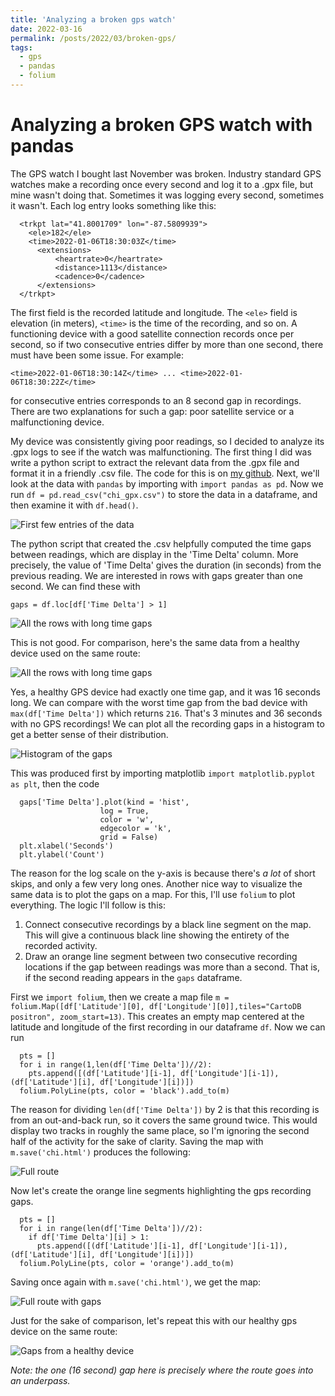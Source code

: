 ```yaml
---
title: 'Analyzing a broken gps watch'
date: 2022-03-16
permalink: /posts/2022/03/broken-gps/
tags:
  - gps
  - pandas
  - folium
---
```


Analyzing a broken GPS watch with pandas
======

The GPS watch I bought last November was broken. Industry standard GPS watches make a recording once every second and log it to a .gpx file, but mine wasn't doing that. Sometimes it was logging every second, sometimes it wasn't. Each log entry looks something like this:

```
  <trkpt lat="41.8001709" lon="-87.5809939">
    <ele>182</ele>
    <time>2022-01-06T18:30:03Z</time>
      <extensions>
          <heartrate>0</heartrate>
          <distance>1113</distance>
          <cadence>0</cadence>
      </extensions>
  </trkpt>
  ```

The first field is the recorded latitude and longitude. The `<ele>` field is elevation (in meters), `<time>` is the time of the recording, and so on. A functioning device with a good satellite connection records once per second, so if two consecutive entries differ by more than one second, there must have been some issue. For example:

`<time>2022-01-06T18:30:14Z</time>
...
<time>2022-01-06T18:30:22Z</time>`

for consecutive entries corresponds to an 8 second gap in recordings. There are two explanations for such a gap: poor satellite service or a malfunctioning device.

My device was consistently giving poor readings, so I decided to analyze its .gpx logs to see if the watch was malfunctioning. The first thing I did was write a python script to extract the relevant data from the .gpx file and format it in a friendly .csv file. The code for this is on [my github](https://github.com/jmkopper/gpx-to-csv-converter). Next, we'll look at the data with `pandas` by importing with `import pandas as pd`. Now we run `df = pd.read_csv("chi_gpx.csv")` to store the data in a dataframe, and then examine it with `df.head()`.

![First few entries of the data](/images/dfhead.png "df.head()")

The python script that created the .csv helpfully computed the time gaps between readings, which are display in the 'Time Delta' column. More precisely, the value of 'Time Delta' gives the duration (in seconds) from the previous reading. We are interested in rows with gaps greater than one second. We can find these with

`gaps = df.loc[df['Time Delta'] > 1]`

![All the rows with long time gaps](/images/all_deltas.png "Bad time gaps")

This is not good. For comparison, here's the same data from a healthy device used on the same route:

![All the rows with long time gaps](/images/working_deltas.png "Good time gaps")

Yes, a healthy GPS device had exactly one time gap, and it was 16 seconds long. We can compare with the worst time gap from the bad device with `max(df['Time Delta'])` which returns `216`. That's 3 minutes and 36 seconds with no GPS recordings! We can plot all the recording gaps in a histogram to get a better sense of their distribution.

![Histogram of the gaps](/images/gaps_hist.png "Gap histogram")

This was produced first by importing matplotlib `import matplotlib.pyplot as plt`, then the code

```
  gaps['Time Delta'].plot(kind = 'hist',
                    log = True,
                    color = 'w',
                    edgecolor = 'k',
                    grid = False)
  plt.xlabel('Seconds')
  plt.ylabel('Count')
  ```

The reason for the log scale on the y-axis is because there's <i>a lot</i> of short skips, and only a few very long ones. Another nice way to visualize the same data is to plot the gaps on a map. For this, I'll use `folium` to plot everything. The logic I'll follow is this:

1. Connect consecutive recordings by a black line segment on the map. This will give a continuous black line showing the entirety of the recorded activity.
2. Draw an orange line segment between two consecutive recording locations if the gap between readings was more than a second. That is, if the second reading appears in the `gaps` dataframe.

First we `import folium`, then we create a map file `m = folium.Map([df['Latitude'][0], df['Longitude'][0]],tiles="CartoDB positron", zoom_start=13)`. This creates an empty map centered at the latitude and longitude of the first recording in our dataframe `df`. Now we can run

```
  pts = []
  for i in range(1,len(df['Time Delta'])//2):
    pts.append([(df['Latitude'][i-1], df['Longitude'][i-1]),(df['Latitude'][i], df['Longitude'][i])])
  folium.PolyLine(pts, color = 'black').add_to(m)
```

The reason for dividing `len(df['Time Delta'])` by 2 is that this recording is from an out-and-back run, so it covers the same ground twice. This would display two tracks in roughly the same place, so I'm ignoring the second half of the activity for the sake of clarity. Saving the map with `m.save('chi.html')` produces the following:

![Full route](/images/full_route.png "Full route")

Now let's create the orange line segments highlighting the gps recording gaps.

```
  pts = []
  for i in range(len(df['Time Delta'])//2):
    if df['Time Delta'][i] > 1:
      pts.append([(df['Latitude'][i-1], df['Longitude'][i-1]),(df['Latitude'][i], df['Longitude'][i])])
  folium.PolyLine(pts, color = 'orange').add_to(m)
 ```

Saving once again with `m.save('chi.html')`, we get the map:

![Full route with gaps](/images/borked_gps.png "Full route with gaps")

Just for the sake of comparison, let's repeat this with our healthy gps device on the same route:

![Gaps from a healthy device](/images/working_gaps.png "Gaps from a healthy device")

<i>Note: the one (16 second) gap here is precisely where the route goes into an underpass.</i>
